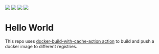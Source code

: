 ![](https://github.com/whoan/hello-world/workflows/docker-hub/badge.svg)
![](https://github.com/whoan/hello-world/workflows/git-hub/badge.svg)
![](https://github.com/whoan/hello-world/workflows/google-cloud/badge.svg)
![](https://github.com/whoan/hello-world/workflows/aws-ecr/badge.svg)

# Hello World

This repo uses [docker-build-with-cache-action action](https://github.com/whoan/docker-build-with-cache-action) to build and push a docker image to different registries.
